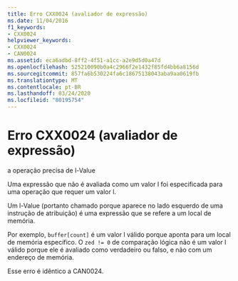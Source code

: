 ```yaml
---
title: Erro CXX0024 (avaliador de expressão)
ms.date: 11/04/2016
f1_keywords:
- CXX0024
helpviewer_keywords:
- CXX0024
- CAN0024
ms.assetid: eca6adbd-8ff2-4f51-a1cc-a2e9d5d0a47d
ms.openlocfilehash: 525210090b0a4c2966f2e1432f85fd4bb6a8156d
ms.sourcegitcommit: 857fa6b530224fa6c18675138043aba9aa0619fb
ms.translationtype: MT
ms.contentlocale: pt-BR
ms.lasthandoff: 03/24/2020
ms.locfileid: "80195754"
---
```

# <a name="expression-evaluator-error-cxx0024"></a>Erro CXX0024 (avaliador de expressão)

a operação precisa de l-Value

Uma expressão que não é avaliada como um valor l foi especificada para uma operação que requer um valor l.

Um l-Value (portanto chamado porque aparece no lado esquerdo de uma instrução de atribuição) é uma expressão que se refere a um local de memória.

Por exemplo, `buffer[count]` é um valor l válido porque aponta para um local de memória específico. O `zed != 0` de comparação lógica não é um valor l válido porque ele é avaliado como verdadeiro ou falso, e não com um endereço de memória.

Esse erro é idêntico a CAN0024.
